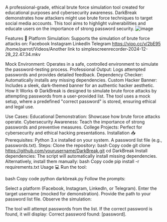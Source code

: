 A professional-grade, ethical brute force simulation tool created for educational purposes and cybersecurity awareness. DarkBreak demonstrates how attackers might use brute force techniques to target social media accounts. This tool aims to highlight vulnerabilities and educate users on the importance of strong password security.
![image](https://github.com/user-attachments/assets/7aea42ce-2107-419c-9d65-b27028c07d8b)

Features 🚀
Platform Simulation: Supports the simulation of brute force attacks on:
Facebook
Instagram
LinkedIn
Telegram
https://vioo.cc/v/2bE95
/home/parrot/Videos/Another link to simplescreenrecorder-2024-12-28_22.47.34.mkv


Mock Environment: Operates in a safe, controlled environment to simulate the password-testing process.
Professional Output: Logs attempted passwords and provides detailed feedback.
Dependency Checker: Automatically installs any missing dependencies.
Custom Hacker Banner: Includes a sleek, dark-themed banner for an authentic hacker aesthetic.
How It Works ⚙️
DarkBreak is designed to simulate brute force attacks by attempting passwords from a user-provided list. The tool uses a mock setup, where a predefined "correct password" is stored, ensuring ethical and legal use.

Use Cases:
Educational Demonstration: Showcase how brute force attacks operate.
Cybersecurity Awareness: Teach the importance of strong passwords and preventive measures.
College Projects: Perfect for cybersecurity and ethical hacking presentations.
Installation 📥
Prerequisites:
Python 3.x installed on your system.
A password list file (e.g., passwords.txt).
Steps:
Clone the repository:
bash
Copy code
git clone https://github.com/yourusername/DarkBreak.git
cd DarkBreak
Install dependencies: The script will automatically install missing dependencies. Alternatively, install them manually:
bash
Copy code
pip install -r requirements.txt
Usage 💻
Run the tool:

bash
Copy code
python darkbreak.py
Follow the prompts:

Select a platform (Facebook, Instagram, LinkedIn, or Telegram).
Enter the target username (mocked for demonstration).
Provide the path to your password list file.
Observe the simulation:

The tool will attempt passwords from the list.
If the correct password is found, it will display: Correct password found: [password].
